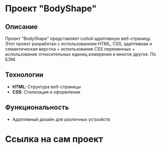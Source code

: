 # Проект "BodyShape"
## Описание

Проект "BodyShape" представляет собой адаптивную веб-страницу. Этот проект разработан с использованием HTML, CSS, адаптивная и семантическая верстка + использование CSS переменных + использование относительных единиц измерения и многое другое. По БЭМ.

## Технологии

- **HTML**: Структура веб-страницы
- **CSS**: Стилизация и оформление

## Функциональность

- Адаптивный дизайн для различных устройств

# Ссылка на сам проект 

